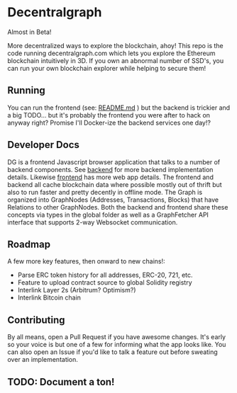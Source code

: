 # Decentralgraph

Almost in Beta!

More decentralized ways to explore the blockchain, ahoy!  This repo is the code running decentralgraph.com which lets you explore the Ethereum blockchain intuitively in 3D.  If you own an abnormal number of SSD's, you can run your own blockchain explorer while helping to secure them! 

## Running

You can run the frontend (see: [README.md](frontend/README.md) ) but the backend is trickier and a big TODO... but it's probably the frontend you were after to hack on anyway right?  Promise I'll Docker-ize the backend services one day!?

## Developer Docs

DG is a frontend Javascript browser application that talks to a number of backend components.  See [backend](backend/README.md) for more backend implementation details.  Likewise [frontend](frontend/README.md) has more web app details.  The frontend and backend all cache blockchain data where possible mostly out of thrift but also to run faster and pretty decently in offline mode.  The Graph is organized into GraphNodes (Addresses, Transactions, Blocks) that have Relations to other GraphNodes.  Both the backend and frontend share these concepts via types in the global folder as well as a GraphFetcher API interface that supports 2-way Websocket communication.

## Roadmap

A few more key features, then onward to new chains!:

- Parse ERC token history for all addresses, ERC-20, 721, etc.
- Feature to upload contract source to global Solidity registry
- Interlink Layer 2s (Arbitrum? Optimism?)
- Interlink Bitcoin chain

## Contributing

By all means, open a Pull Request if you have awesome changes.  It's early so your voice is but one of a few for informing what the app looks like.  You can also open an Issue if you'd like to talk a feature out before sweating over an implementation.

## TODO: Document a ton!

